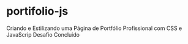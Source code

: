 # portifolio-js
Criando e Estilizando uma Página de Portfólio Profissional com CSS e JavaScrip
Desafio Concluido
